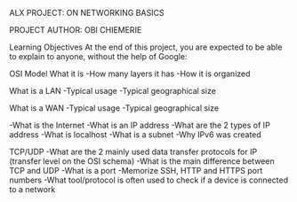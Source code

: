 ALX PROJECT: ON NETWORKING BASICS

PROJECT AUTHOR: OBI CHIEMERIE


Learning Objectives
At the end of this project, you are expected to be able to explain to anyone, without the help of Google:

OSI Model
What it is
-How many layers it has
-How it is organized

What is a LAN
-Typical usage
-Typical geographical size

What is a WAN
-Typical usage
-Typical geographical size

-What is the Internet
-What is an IP address
-What are the 2 types of IP address
-What is localhost
-What is a subnet
-Why IPv6 was created

TCP/UDP
-What are the 2 mainly used data transfer protocols for IP (transfer level on the OSI schema)
-What is the main difference between TCP and UDP
-What is a port
-Memorize SSH, HTTP and HTTPS port numbers
-What tool/protocol is often used to check if a device is connected to a network
